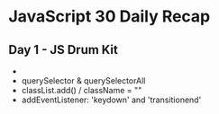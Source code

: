 # JavaScript 30 Daily Recap
## Day 1 - JS Drum Kit
* <audio> tag and how to play audio with JavaScript
* querySelector & querySelectorAll
* classList.add() / className = ""
* addEventListener: 'keydown' and 'transitionend'